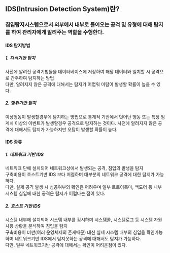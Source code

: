 ## IDS(Intrusion Detection System)란?
### 침입탐지시스템으로서 외부에서 내부로 들어오는 공격 및 유형에 대해 탐지를 하여 관리자에게 알려주는 역할을 수행한다.

#### IDS 탐지방법
##### 1. 지식기반 탐지
사전에 알려진 공격기법들을 데이터베이스에 저장하여 해당 데이터와 일치할 시 공격으로 간주하여 탐지하는 방법  
다만, 알려지지 않은 공격에 대해서는 탐지가 어렵워 미탐이 발생할 확률이 높을 수 있다.

##### 2. 행위기반 탐지
이상행동이 발생할경우에 탐지하는 방법으로 통계적 기반에서 벗어난 행동 또는 특정 임계치 이상의 이벤트가 발생할경우 공격으로 탐지하는 것이다.
사전에 알려지지 않은 공격에 대해서도 탐지가 가능하지만 오탐이 발생할 확률이 높다.

#### IDS 종류
##### 1. 네트워크 기반 IDS
네트워크 단에 설치되어 네트워크상에서 발생되는 공격, 침입의 발생을 탐지  
구축비용이 호스트기반 IDS 보다 저렴하며 대부분의 네트워크 공격에 대한 탐지가 가능하다.  
다만, 실제 공격 발생 시 성공여부의 확인은 어려우며 일부 트로이목마, 백도어 등 내부 시스템 침입에 대한 공격은 탐지가 어렵다는 점이 있다.

##### 2. 호스트 기반 IDS
시스템 내부에 설치되어 시스템 내부를 감시하며 시스템콜, 시스템로그 등 시스템 자원 사용 상황을 분석하여 침입을 탐지  
구축비용이 비싼(여러 운영체제의 존재때문) 대신 실제 시스템 내부의 침입을 확인가능하며 네트워크기반 IDS에서 탐지못하는 공격에 대해서도 탐지가 가능하다.    
다만, 일부 네트워크기반 공격에 대해서는 확인이 어려운점이 있다.

